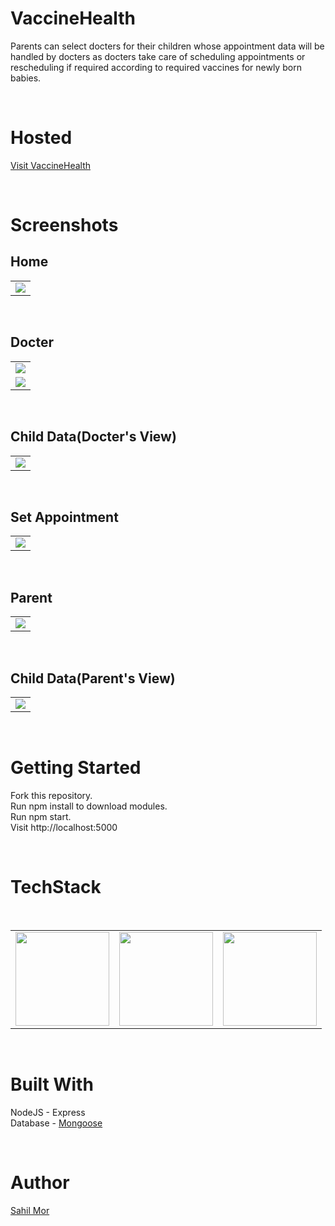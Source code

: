 # VaccineHealth

Parents can select docters for their children whose appointment data will be handled by docters as docters take care of scheduling appointments or rescheduling if required according to required vaccines for newly born babies.

<br />

# Hosted
<a href="https://vaccinehealth.herokuapp.com/" > Visit VaccineHealth </a>

<br />

# Screenshots

## Home

<table>
  <tr>
    <td align="center"><img src="https://github.com/sahil-mor/VaccineHealth/blob/master/Screenshots/1.png"  ></td>
  </tr>
  </table>

<br />

## Docter

<table>
  <tr>
    <td align="center"><img src="https://github.com/sahil-mor/VaccineHealth/blob/master/Screenshots/2.png"  ></td>
  </tr>
  <tr>
    <td align="center"><img src="https://github.com/sahil-mor/VaccineHealth/blob/master/Screenshots/3.png"  ></td>
  </tr>
  </table>

<br />

## Child Data(Docter's View)

<table>
  <tr>
    <td align="center"><img src="https://github.com/sahil-mor/VaccineHealth/blob/master/Screenshots/4.png"  ></td>
  </tr>
  </table>

<br />

## Set Appointment

<table>
  <tr>
    <td align="center"><img src="https://github.com/sahil-mor/VaccineHealth/blob/master/Screenshots/5.png"  ></td>
  </tr>
  </table>

<br />

## Parent

<table>
  <tr>
    <td align="center"><img src="https://github.com/sahil-mor/VaccineHealth/blob/master/Screenshots/9.png"  ></td>
  </tr>
  </table>

<br />

## Child Data(Parent's View)

<table>
  <tr>
    <td align="center"><img src="https://github.com/sahil-mor/VaccineHealth/blob/master/Screenshots/10.png"  ></td>
  </tr>
  </table>

<br />

# Getting Started

Fork this repository.<br />
Run npm install to download modules.<br />
Run npm start.<br />
Visit http://localhost:5000 <br />

<br />

# TechStack

<table>
  <tr>
    <td><img src="https://github.com/sahil-mor/VaccineHealth/blob/master/public/assets/images/node.jpg" width="150px" height="150px" /></td>
    <td><img src="https://github.com/sahil-mor/VaccineHealth/blob/master/public/assets/images/mongoose.png" width="150px" height="150px" /></td>
    <td><img src="https://github.com/sahil-mor/VaccineHealth/blob/master/public/assets/images/express.png" width="150px" height="150px" /></td>
    <br />  </td>
  </tr>
  </table>

<br />

# Built With

NodeJS - Express <br />
Database - <a href="https://mongoosejs.com/"> Mongoose </a> <br />

<br />

# Author

<a href="https://sahilmor.herokuapp.com/" > Sahil Mor </a> <br />
